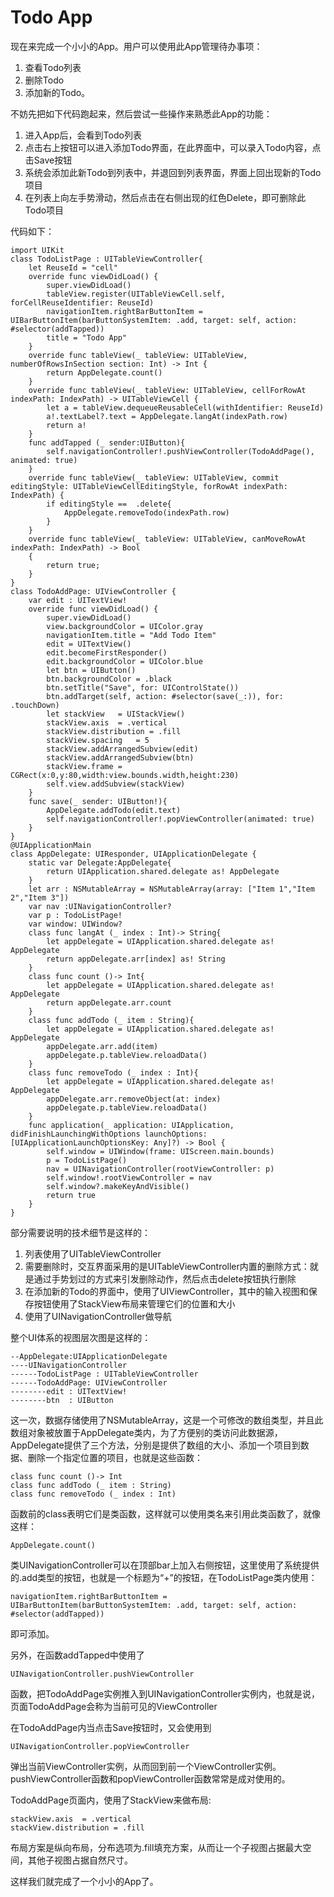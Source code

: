 
# Todo App

现在来完成一个小小的App。用户可以使用此App管理待办事项：

1. 查看Todo列表
2. 删除Todo
3. 添加新的Todo。

不妨先把如下代码跑起来，然后尝试一些操作来熟悉此App的功能：

1. 进入App后，会看到Todo列表
2. 点击右上按钮可以进入添加Todo界面，在此界面中，可以录入Todo内容，点击Save按钮
3. 系统会添加此新Todo到列表中，并退回到列表界面，界面上回出现新的Todo项目
4. 在列表上向左手势滑动，然后点击在右侧出现的红色Delete，即可删除此Todo项目

代码如下：

    import UIKit
    class TodoListPage : UITableViewController{
        let ReuseId = "cell"
        override func viewDidLoad() {
            super.viewDidLoad()
            tableView.register(UITableViewCell.self, forCellReuseIdentifier: ReuseId)
            navigationItem.rightBarButtonItem = UIBarButtonItem(barButtonSystemItem: .add, target: self, action: #selector(addTapped))
            title = "Todo App"
        }
        override func tableView(_ tableView: UITableView, numberOfRowsInSection section: Int) -> Int {
            return AppDelegate.count()
        }
        override func tableView(_ tableView: UITableView, cellForRowAt indexPath: IndexPath) -> UITableViewCell {
            let a = tableView.dequeueReusableCell(withIdentifier: ReuseId)
            a!.textLabel?.text = AppDelegate.langAt(indexPath.row)
            return a!
        }
        func addTapped (_ sender:UIButton){
            self.navigationController!.pushViewController(TodoAddPage(), animated: true)
        }
        override func tableView(_ tableView: UITableView, commit editingStyle: UITableViewCellEditingStyle, forRowAt indexPath: IndexPath) {
            if editingStyle ==  .delete{
                AppDelegate.removeTodo(indexPath.row)
            }
        }
        override func tableView(_ tableView: UITableView, canMoveRowAt indexPath: IndexPath) -> Bool
        {
            return true;
        }
    }
    class TodoAddPage: UIViewController {
        var edit : UITextView!
        override func viewDidLoad() {
            super.viewDidLoad()
            view.backgroundColor = UIColor.gray
            navigationItem.title = "Add Todo Item"
            edit = UITextView()
            edit.becomeFirstResponder()
            edit.backgroundColor = UIColor.blue
            let btn = UIButton()
            btn.backgroundColor = .black
            btn.setTitle("Save", for: UIControlState())
            btn.addTarget(self, action: #selector(save(_:)), for: .touchDown)
            let stackView   = UIStackView()
            stackView.axis  = .vertical
            stackView.distribution = .fill
            stackView.spacing   = 5
            stackView.addArrangedSubview(edit)
            stackView.addArrangedSubview(btn)
            stackView.frame = CGRect(x:0,y:80,width:view.bounds.width,height:230)
            self.view.addSubview(stackView)
        }
        func save(_ sender: UIButton!){
            AppDelegate.addTodo(edit.text)
            self.navigationController!.popViewController(animated: true)
        }
    }
    @UIApplicationMain
    class AppDelegate: UIResponder, UIApplicationDelegate {
        static var Delegate:AppDelegate{
            return UIApplication.shared.delegate as! AppDelegate
        }
        let arr : NSMutableArray = NSMutableArray(array: ["Item 1","Item 2","Item 3"])
        var nav :UINavigationController?
        var p : TodoListPage!
        var window: UIWindow?
        class func langAt (_ index : Int)-> String{
            let appDelegate = UIApplication.shared.delegate as! AppDelegate
            return appDelegate.arr[index] as! String
        }
        class func count ()-> Int{
            let appDelegate = UIApplication.shared.delegate as! AppDelegate
            return appDelegate.arr.count
        }
        class func addTodo (_ item : String){
            let appDelegate = UIApplication.shared.delegate as! AppDelegate
            appDelegate.arr.add(item)
            appDelegate.p.tableView.reloadData()
        }
        class func removeTodo (_ index : Int){
            let appDelegate = UIApplication.shared.delegate as! AppDelegate
            appDelegate.arr.removeObject(at: index)
            appDelegate.p.tableView.reloadData()
        }
        func application(_ application: UIApplication, didFinishLaunchingWithOptions launchOptions: [UIApplicationLaunchOptionsKey: Any]?) -> Bool {
            self.window = UIWindow(frame: UIScreen.main.bounds)
            p = TodoListPage()
            nav = UINavigationController(rootViewController: p)
            self.window!.rootViewController = nav
            self.window?.makeKeyAndVisible()
            return true
        }
    }

部分需要说明的技术细节是这样的：

1. 列表使用了UITableViewController
2. 需要删除时，交互界面采用的是UITableViewController内置的删除方式：就是通过手势划过的方式来引发删除动作，然后点击delete按钮执行删除
3. 在添加新的Todo的界面中，使用了UIViewController，其中的输入视图和保存按钮使用了StackView布局来管理它们的位置和大小
4. 使用了UINavigationController做导航

整个UI体系的视图层次图是这样的：

    --AppDelegate:UIApplicationDelegate
    ----UINavigationController
    ------TodoListPage : UITableViewController
    ------TodoAddPage: UIViewController
    --------edit : UITextView!
    --------btn  : UIButton

这一次，数据存储使用了NSMutableArray，这是一个可修改的数组类型，并且此数组对象被放置于AppDelegate类内，为了方便别的类访问此数据源，AppDelegate提供了三个方法，分别是提供了数组的大小、添加一个项目到数据、删除一个指定位置的项目，也就是这些函数：


    class func count ()-> Int
    class func addTodo (_ item : String)
    class func removeTodo (_ index : Int)

函数前的class表明它们是类函数，这样就可以使用类名来引用此类函数了，就像这样：

    AppDelegate.count()

类UINavigationController可以在顶部bar上加入右侧按钮，这里使用了系统提供的.add类型的按钮，也就是一个标题为“+”的按钮，在TodoListPage类内使用：

    navigationItem.rightBarButtonItem = UIBarButtonItem(barButtonSystemItem: .add, target: self, action: #selector(addTapped))

即可添加。

另外，在函数addTapped中使用了

    UINavigationController.pushViewController

函数，把TodoAddPage实例推入到UINavigationController实例内，也就是说，页面TodoAddPage会称为当前可见的ViewController

在TodoAddPage内当点击Save按钮时，又会使用到

    UINavigationController.popViewController

弹出当前ViewController实例，从而回到前一个ViewController实例。pushViewController函数和popViewController函数常常是成对使用的。

TodoAddPage页面内，使用了StackView来做布局:

    stackView.axis  = .vertical
    stackView.distribution = .fill

布局方案是纵向布局，分布选项为.fill填充方案，从而让一个子视图占据最大空间，其他子视图占据自然尺寸。

这样我们就完成了一个小小的App了。

